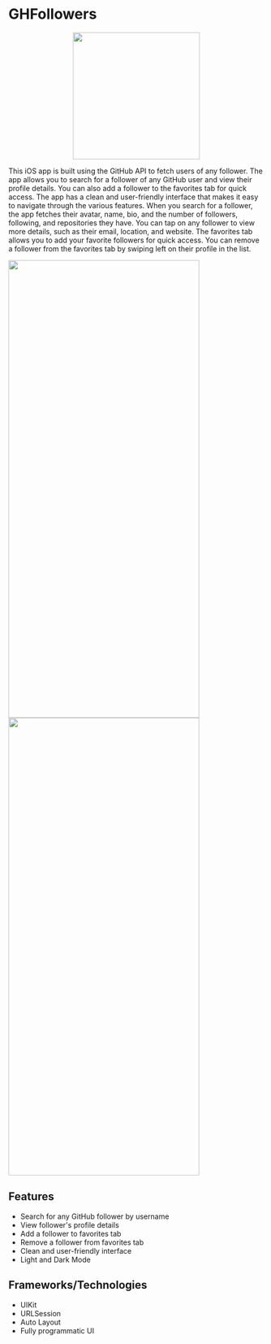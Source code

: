# GHFollowers

<p align="center">
    <img src="https://user-images.githubusercontent.com/52054174/226890009-9486e6f0-dc0f-413a-8195-5b704f05f29a.png" width="250" height="250">
</p>

This iOS app is built using the GitHub API to fetch users of any follower. The app allows you to search for a follower of any GitHub user and view their profile details. You can also add a follower to the favorites tab for quick access.
The app has a clean and user-friendly interface that makes it easy to navigate through the various features. When you search for a follower, the app fetches their avatar, name, bio, and the number of followers, following, and repositories they have. You can tap on any follower to view more details, such as their email, location, and website.
The favorites tab allows you to add your favorite followers for quick access. You can remove a follower from the favorites tab by swiping left on their profile in the list.

<p float="left">
  <img src="https://user-images.githubusercontent.com/52054174/226890381-a1a4a1e7-08c0-4bd8-b837-06c4af9c507d.png" width="376" height="900">
  
  <img src="https://user-images.githubusercontent.com/52054174/226890404-42adf482-ad8e-4852-a339-8af38b9cedab.png" width="376" height="900">
</p>


## Features
* Search for any GitHub follower by username  
* View follower's profile details  
* Add a follower to favorites tab  
* Remove a follower from favorites tab  
* Clean and user-friendly interface
* Light and Dark Mode

## Frameworks/Technologies
* UIKit  
* URLSession  
* Auto Layout
* Fully programmatic UI


